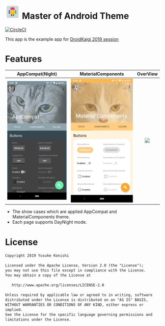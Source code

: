 # ![](app/src/main/res/mipmap-mdpi/ic_launcher.png) Master of Android Theme

[![CircleCI](https://circleci.com/gh/konifar/master-of-android-theme.svg?style=svg&circle-token=6c54f5e7d090454baf416121cc90424621600da1)](https://circleci.com/gh/konifar/master-of-android-theme)

This app is the example app for [DroidKaigi 2019 session](https://droidkaigi.jp/2019/timetable/70938)

# Features
AppCompat(Night) | MaterialComponents | OverView
:--: | :--: | :--:
<img src="art/cat_one_dark.jpg" width="300" /> | <img src="art/cat_two_light.jpg" width="300" /> | <img src="art/cat_screen.gif" width="300" />

- The show cases which are applied AppCompat and MaterialComponents theme.
- Each page supports DayNight mode.

# License
```
Copyright 2019 Yusuke Konishi

Licensed under the Apache License, Version 2.0 (the "License");
you may not use this file except in compliance with the License.
You may obtain a copy of the License at

   http://www.apache.org/licenses/LICENSE-2.0

Unless required by applicable law or agreed to in writing, software
distributed under the License is distributed on an "AS IS" BASIS,
WITHOUT WARRANTIES OR CONDITIONS OF ANY KIND, either express or implied.
See the License for the specific language governing permissions and
limitations under the License.
```
